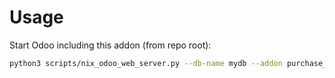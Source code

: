 # Usage

Start Odoo including this addon (from repo root):

```bash
python3 scripts/nix_odoo_web_server.py --db-name mydb --addon purchase_merge
```
